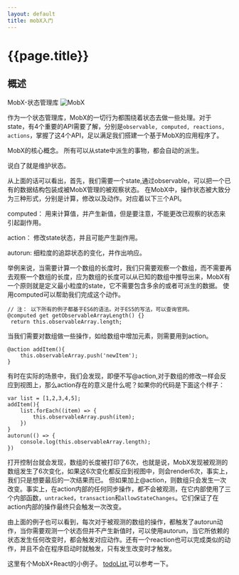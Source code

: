 ```yaml
---
layout: default
title: mobX入门
---
```

# {{page.title}}

## 概述
MobX-状态管理库
![MobX](https://gismanli.github.io/MobX-ZH/images/flow.png)

作为一个状态管理库，MobX的一切行为都围绕着状态去做一些处理。对于state，有4个重要的API需要了解，分别是`observable, computed, reactions, actions`，掌握了这4个API，足以满足我们搭建一个基于MobX的应用程序了。

MobX的核心概念。
所有可以从state中派生的事物，都会自动的派生。

说白了就是维护状态。

从上面的话可以看出，首先，我们需要一个state,通过observable，可以把一个已有的数据结构包装成被MobX管理的被观察状态。
在MobX中，操作状态被大致分为三种形式，分别是计算，修改以及动作。对应着以下三个API。

computed： 用来计算值，并产生新值，但是要注意，不能更改已观察的状态来引起副作用。

action： 修改state状态，并且可能产生副作用。

autorun: 细粒度的追踪状态的变化，并作出响应。

举例来说，当需要计算一个数组的长度时，我们只需要观察一个数组，而不需要再去观察一个数组的长度，应为数组的长度可以从已知的数组中推导出来，MobX有一个原则就是定义最小粒度的state，它不需要包含多余的或者可派生的数据。
使用computed可以帮助我们完成这个动作。

```
// 注： 以下所有的例子都基于ES6的语法。对于ES5的写法，可以查询官网。
@computed get getObservableArrayLength() {}
 return this.observableArray.length;

```

当我们需要对数组做一些操作，如给数组中增加元素，则需要用到action。

```
@action addItem(){
    this.observableArray.push('newItem');
}
```
有时在实际的场景中，我们会发现，即便不写@action,对于数组的修改一样会反应到视图上，那么action存在的意义是什么呢？如果你的代码是下面这个样子：

```
var list = [1,2,3,4,5];
addItem(){
    list.forEach((item) => {
        this.observableArray.push(item);
    })
}
autorun(() => {
    console.log(this.observableArray.length);
})
```
打开控制台就会发现，数组的长度被打印了6次，也就是说，MobX发现被观测的数组发生了6次变化，如果这6次变化都反应到视图中，则会render6次，事实上，我们只是想要最后的一次结果而已。
但如果加上@action，则数组只会发生一次改变。事实上，在action内部的任何同步操作，都不会被观测，在它内部使用了三个内部函数，`untracked`，`transaction`和`allowStateChanges`。它们保证了在action内部的操作最终只会触发一次改变。

由上面的例子也可以看到，每次对于被观测的数组的操作，都触发了autorun动作，当你需要观测一个状态但并不产生新值时，可以使用autorun，当它所依赖的状态发生任何改变时，都会触发对应动作。还有一个reaction也可以完成类似的动作，并且不会在程序启动时就触发，只有发生改变时才触发。

这里有个MobX+React的小例子。 
[todoList](https://github.com/mmmaming/mobx-react_todoList_demo),可以参考一下。

